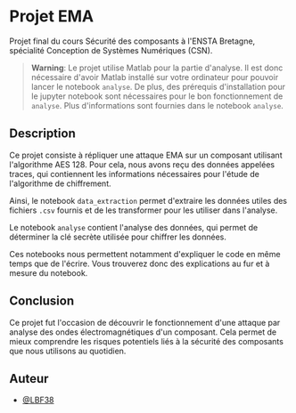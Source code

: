 # Projet EMA

Projet final du cours Sécurité des composants à l'ENSTA Bretagne, spécialité Conception de Systèmes Numériques (CSN).

> **Warning**: Le projet utilise Matlab pour la partie d'analyse. Il est donc nécessaire d'avoir Matlab installé sur votre ordinateur pour pouvoir lancer le notebook `analyse`. De plus, des prérequis d'installation pour le jupyter notebook sont nécessaires pour le bon fonctionnement de `analyse`.
> Plus d'informations sont fournies dans le notebook `analyse`.

## Description

Ce projet consiste à répliquer une attaque EMA sur un composant utilisant l'algorithme AES 128. Pour cela, nous avons reçu des données appelées traces, qui contiennent les informations nécessaires pour l'étude de l'algorithme de chiffrement.

Ainsi, le notebook `data_extraction` permet d'extraire les données utiles des fichiers `.csv` fournis et de les transformer pour les utiliser dans l'analyse.

Le notebook `analyse` contient l'analyse des données, qui permet de déterminer la clé secrète utilisée pour chiffrer les données.

Ces notebooks nous permettent notamment d'expliquer le code en même temps que de l'écrire. Vous trouverez donc des explications au fur et à mesure du notebook.

## Conclusion

Ce projet fut l'occasion de découvrir le fonctionnement d'une attaque par analyse des ondes électromagnétiques d'un composant. Cela permet de mieux comprendre les risques potentiels liés à la sécurité des composants que nous utilisons au quotidien.

## Auteur

- [@LBF38](https://github.com/LBF38)
